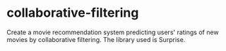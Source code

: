 # collaborative-filtering

Create a movie recommendation system predicting users' ratings of new movies by collaborative filtering. 
The library used is Surprise.

